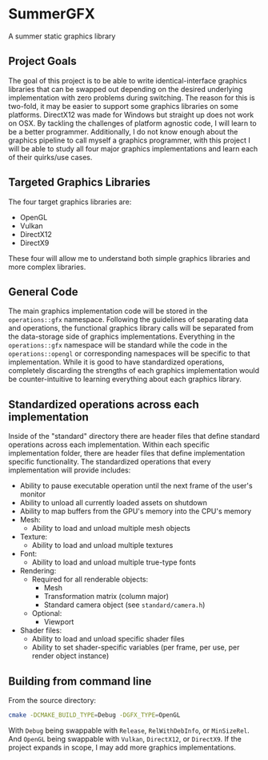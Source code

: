 # SummerGFX
A summer static graphics library

## Project Goals
The goal of this project is to be able to write identical-interface graphics libraries that can be swapped out depending on the desired underlying implementation with zero problems during switching.
The reason for this is two-fold, it may be easier to support some graphics libraries on some platforms. 
DirectX12 was made for Windows but straight up does not work on OSX. 
By tackling the challenges of platform agnostic code, I will learn to be a better programmer.
Additionally, I do not know enough about the graphics pipeline to call myself a graphics programmer, with this project I will be able to study all four major graphics implementations and learn each of their quirks/use cases.

## Targeted Graphics Libraries
The four target graphics libraries are:
- OpenGL
- Vulkan
- DirectX12
- DirectX9

These four will allow me to understand both simple graphics libraries and more complex libraries.

## General Code
The main graphics implementation code will be stored in the `operations::gfx` namespace. 
Following the guidelines of separating data and operations, the functional graphics library calls will be separated from the data-storage side of graphics implementations. 
Everything in the `operations::gfx` namespace will be standard while the code in the `operations::opengl` or corresponding namespaces will be specific to that implementation. 
While it is good to have standardized operations, completely discarding the strengths of each graphics implementation would be counter-intuitive to learning everything about each graphics library.

## Standardized operations across each implementation
Inside of the "standard" directory there are header files that define standard operations across each implementation.
Within each specific implementation folder, there are header files that define implementation specific functionality.
The standardized operations that every implementation will provide includes:
- Ability to pause executable operation until the next frame of the user's monitor
- Ability to unload all currently loaded assets on shutdown
- Ability to map buffers from the GPU's memory into the CPU's memory
- Mesh:
    - Ability to load and unload multiple mesh objects
- Texture:
    - Ability to load and unload multiple textures
- Font:
    - Ability to load and unload multiple true-type fonts
- Rendering:
    - Required for all renderable objects:
        - Mesh
        - Transformation matrix (column major)
        - Standard camera object (see `standard/camera.h`)
    - Optional:
        - Viewport
- Shader files:
    - Ability to load and unload specific shader files
    - Ability to set shader-specific variables (per frame, per use, per render object instance)

## Building from command line
From the source directory:
```bash
cmake -DCMAKE_BUILD_TYPE=Debug -DGFX_TYPE=OpenGL
```
With `Debug` being swappable with `Release`, `RelWithDebInfo`, or `MinSizeRel`.
And `OpenGL` being swappable with `Vulkan`, `DirectX12`, or `DirectX9`.
If the project expands in scope, I may add more graphics implementations.
